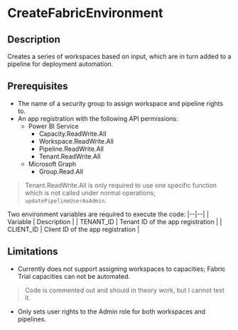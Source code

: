 # CreateFabricEnvironment

## Description

Creates a series of workspaces based on input, which are in turn added to a pipeline for deployment automation.

## Prerequisites

- The name of a security group to assign workspace and pipeline rights to.
- An app registration with the following API permissions:
  - Power BI Service
    - Capacity.ReadWrite.All
    - Workspace.ReadWrite.All
    - Pipeline.ReadWrite.All
    - Tenant.ReadWrite.All
  - Microsoft Graph
    - Group.Read.All

> Tenant.ReadWrite.All is only required to use one specific function which is not called under normal operations; `updatePipelineUserAsAdmin`.

Two environment variables are required to execute the code:
|--|--|
| Variable | Description |
| TENANT_ID | Tenant ID of the app registration |
| CLIENT_ID | Client ID of the app registration |

## Limitations

- Currently does not support assigning workspaces to capacities; Fabric Trial capacities can not be automated.
> Code is commented out and should in theory work, but I cannot test it.

- Only sets user rights to the Admin role for both workspaces and pipelines.
